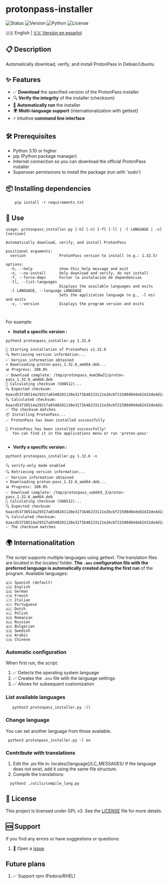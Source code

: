 # protonpass-installer

![Status](https://img.shields.io/badge/Status-Stable-yellow?style=for-the-badge)
![Version](https://img.shields.io/badge/Version-1.0.0-blue?style=for-the-badge)
![Python](https://img.shields.io/badge/Python-3.10%2B-blue?style=for-the-badge&logo=python)
![License](https://img.shields.io/badge/Licence-GPL_v3-blue.svg?style=for-the-badge)

🇺🇸 English | [🇪🇸 Versión en español](README.md)

## 📋 Description

Automatically download, verify, and install ProtonPass in Debian/Ubuntu

## ✨ Features

- ✅ **Download** the specified version of the ProtonPass installer
- 🔍 **Verify the integrity** of the installer (checksum)
- 🚀 **Automatically run** the installer
- 🌍 **Multi-language support** (internationalization with gettext)
- ⚡ Intuitive **command line interface**

## 🛠️ Prerequisites

- Python 3.10 or higher
- pip (Python package manager)
- Internet connection so you can download the official ProtonPass installer
- Superuser permissions to install the package (run with 'sudo')

## 📦 Installing dependencies

```
    pip install -r requirements.txt
```

## 🚀 Use
```
usage: protonpass_installer.py [-h] [-n] [-f] [-ll | -l LANGUAGE | -v] [version]

Automatically download, verify, and install ProtonPass

positional arguments:
  version               ProtonPass version to install (e.g.: 1.32.5)

options:
  -h, --help            show this help message and exit
  -n, --no-install      Only download and verify, do not install
  -f, --force-deps      Forzar la instalación de dependencias
  -ll, --list-languages
                        Displays the available languages and exits
  -l LANGUAGE, --language LANGUAGE
                        Sets the application language (e.g., -l es) and exits
  -v, --version         Displays the program version and exits



```
For example: 
* **Install a specific version :**
```
python3 protonpass_installer.py 1.32.6

🚀 Starting installation of ProtonPass v1.32.6
🔍 Retrieving version information...
✅ Version information obtained
⬇️ Downloading proton-pass_1.32.6_amd64.deb...
📊 Progress: 100.0%
✅ Download complete: /tmp/protonpass_4um36w21/proton-pass_1.32.6_amd64.deb
🔐 Calculating checksum (SHA512)...
🔍 Expected checksum:   6aacd53738514a29317a0340281120e3171b46233121e26cbf21500d04de82432de4d2ab41522a8fa61df2fa04a860b40ffa3ddc6dba079c53c2ce1b3771c69d
🔍 Calculated checksum: 6aacd53738514a29317a0340281120e3171b46233121e26cbf21500d04de82432de4d2ab41522a8fa61df2fa04a860b40ffa3ddc6dba079c53c2ce1b3771c69d
✅ The checksum matches
📦 Installing ProtonPass...
✅ ProtonPass has been installed successfully

🎉 ProtonPass has been installed successfully!
   You can find it in the applications menu or run 'proton-pass'


```
* **Verify a specific version :**
```
python3 protonpass_installer.py 1.32.6 -n

🔍 verify-only mode enabled
🔍 Retrieving version information...
✅ Version information obtained
⬇️ Downloading proton-pass_1.32.6_amd64.deb...
📊 Progress: 100.0%
✅ Download complete: /tmp/protonpass_uobbk5_3/proton-pass_1.32.6_amd64.deb
🔐 Calculating checksum (SHA512)...
🔍 Expected checksum:   6aacd53738514a29317a0340281120e3171b46233121e26cbf21500d04de82432de4d2ab41522a8fa61df2fa04a860b40ffa3ddc6dba079c53c2ce1b3771c69d
🔍 Calculated checksum: 6aacd53738514a29317a0340281120e3171b46233121e26cbf21500d04de82432de4d2ab41522a8fa61df2fa04a860b40ffa3ddc6dba079c53c2ce1b3771c69d
✅ The checksum matches

```
## 🌍 Internationalitation

The script supports multiple languages using gettext. The translation files are located in the locales/ folder.
**The `.env` configuration file with the preferred language is automatically created during the first run** of the program.
Available languages:

    🇪🇸 Spanish (default)
    🇺🇸 English        
    🇩🇪 German
    🇫🇷 French
    🇮🇹 Italian
    🇵🇹 Portuguese
    🇳🇱 Dutch
    🇵🇱 Polish
    🇷🇴 Romanian
    🇷🇺 Russian
    🇧🇬 Bulgarian
    🇸🇪 Swedish
    🇸🇦 Arabic
    🇨🇳 Chinese

### Automatic configuration
When first run, the script:
1. ✅ Detects the operating system language
2. ✅ Creates the `.env` file with the language settings
3. ✅ Allows for subsequent customization

### List available languages
```
   python3 protonpass_installer.py -ll
   ```
### Change language
 You can set another language from those available.
  ```
   python3 protonpass_installer.py -l en
   ```
### Contribute with translations
1. Edit the .po file in: locales/[language]/LC_MESSAGES/
   If the language does not exist, add it using the same file structure.
2. Compile the translations:
 ```
   python3 ./utils/compile_lang.py 
   ```
## 📄 License

This project is licensed under GPL v3. See the [LICENSE](LICENSE) file for more details.

## 🆘 Support

If you find any errors or have suggestions or questions:
   
1. 📧 Open a [issue](https://github.com/medinaccesar/protonpass-installer/issues)

## Future plans
1. ✅ Support rpm (Fedora/RHEL)
